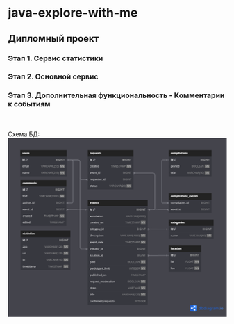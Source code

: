 # java-explore-with-me

## Дипломный проект

### Этап 1. Сервис статистики

### Этап 2. Основной сервис

### Этап 3. Дополнительная функциональность - Комментарии к событиям

<br><br/>
Схема БД:
![db.png](images/db.png)